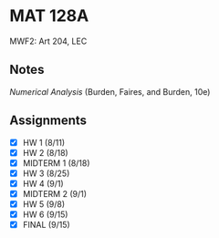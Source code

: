 # MAT 128A
MWF2: Art 204, LEC
## Notes
*Numerical Analysis* (Burden, Faires, and Burden, 10e)
## Assignments
- [x] HW 1 (8/11)
- [x] HW 2 (8/18)
- [x] MIDTERM 1 (8/18)
- [x] HW 3 (8/25)
- [x] HW 4 (9/1)
- [x] MIDTERM 2 (9/1)
- [x] HW 5 (9/8)
- [x] HW 6 (9/15)
- [x] FINAL (9/15)